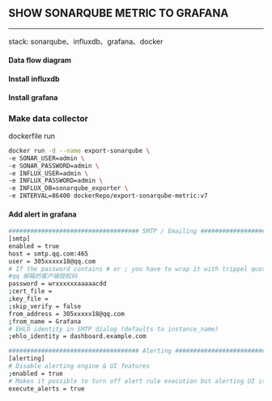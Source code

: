## SHOW SONARQUBE METRIC TO GRAFANA
---

 stack:  sonarqube、influxdb、grafana、docker


####  Data flow diagram


#### Install influxdb


#### Install grafana


### Make data collector
dockerfile 
run 


```bash
docker run -d --name export-sonarqube \
-e SONAR_USER=admin \
-e SONAR_PASSWORD=admin \
-e INFLUX_USER=admin \
-e INFLUX_PASSWORD=admin \
-e INFLUX_DB=sonarqube_exporter \
-e INTERVAL=86400 dockerRepo/export-sonarqube-metric:v7
```

#### Add alert in grafana 


```bash
#################################### SMTP / Emailing ##########################
[smtp]
enabled = true
host = smtp.qq.com:465
user = 305xxxxx18@qq.com
# If the password contains # or ; you have to wrap it with trippel quotes. Ex """#password;"""
#qq 邮箱的客户端授权码
password = wrxxxxxxaaaaacdd
;cert_file =
;key_file =
;skip_verify = false
from_address = 305xxxxx18@qq.com
;from_name = Grafana
# EHLO identity in SMTP dialog (defaults to instance_name)
;ehlo_identity = dashboard.example.com
```

```bash
#################################### Alerting ############################
[alerting]
# Disable alerting engine & UI features
;enabled = true
# Makes it possible to turn off alert rule execution but alerting UI is visible
execute_alerts = true
```
